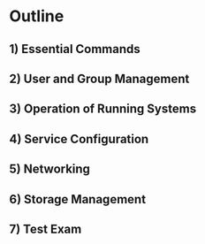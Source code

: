 # Outline

## 1) Essential Commands
## 2) User and Group Management
## 3) Operation of Running Systems
## 4) Service Configuration
## 5) Networking
## 6) Storage Management
## 7) Test Exam
